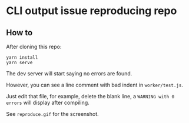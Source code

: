 # CLI output issue reproducing repo

## How to
After cloning this repo:
```
yarn install
yarn serve
```
The dev server will start saying no errors are found.

However, you can see a line comment with bad indent in `worker/test.js`.

Just edit that file, for example, delete the blank line, a `WARNING with 0 errors` will display after compiling.

See `reproduce.gif` for the screenshot.
